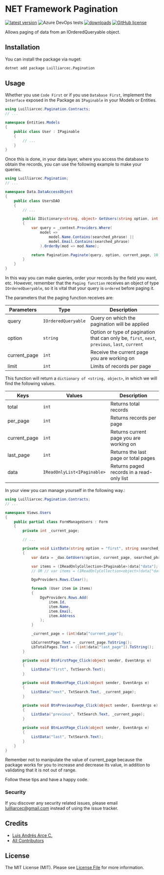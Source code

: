# NET Framework Pagination

[![latest version](https://img.shields.io/nuget/v/Luilliarcec.Pagination)](https://www.nuget.org/packages/Luilliarcec.Pagination)
![Azure DevOps tests](https://img.shields.io/azure-devops/tests/luilliarcec/netframework-pagination/4)
[![downloads](https://img.shields.io/nuget/dt/Luilliarcec.Pagination)](https://www.nuget.org/packages/Luilliarcec.Pagination)
[![GitHub license](https://img.shields.io/github/license/luilliarcec/netframework-pagination)](https://github.com/luilliarcec/netframework-pagination/blob/master/LICENSE.md)

Allows paging of data from an IOrderedQueryable object.

## Installation

You can install the package via nuget:

```bash
dotnet add package Luilliarcec.Pagination
```

## Usage

Whether you use `Code First` or if you use `Database First`, implement the `Interface` exposed in the Package as `IPaginable` in your Models or Entities.

```csharp
using Luilliarcec.Pagination.Contracts;
// ...

namespace Entities.Models
{
    public class User : IPaginable
    {
        // ...
    }
}
```

Once this is done, in your data layer, where you access the database to obtain the records, you can use the following example to make your queries.

```csharp
using Luilliarcec.Pagination;
// ...

namespace Data.DataAccessObject
{
    public class UsersDAO
    {
        // ...

        public IDictionary<string, object> GetUsers(string option, int current_page, string searched_phrase)
        {
            var query = _context.Providers.Where(
                model =>
                    model.Name.Contains(searched_phrase) ||
                    model.Email.Contains(searched_phrase)
                ).OrderBy(mod => mod.Name);

            return Pagination.Paginate(query, option, current_page, 10);
        }
    }
}
```

In this way you can make queries, order your records by the field you want, etc. However, remember that the `Paging function` receives an object of type `IOrderedQueryable`, so it is vital that your query is `ordered` before paging it.

The parameters that the paging function receives are:

| Parameters | Type | Description |
| -- | -- | -- |
| query | `IOrderedQueryable` | Query on which the pagination will be applied |
| option | `string` | Option or type of pagination that can only be, `first`, `next`, `previous`, `last`, `current` |
| current_page | `int` | Receive the current page you are working on |
| limit | `int` | Limits of records per page |

This function will return a `dictionary of <string, object>`, in which we will find the following values.

| Keys | Values | Description |
| -- | -- | -- |
| total | `int` | Returns total records |
| per_page | `int` | Returns records per page |
| current_page | `int` | Returns current page you are working on |
| last_page | `int` | Returns the last page or total pages |
| data | `IReadOnlyList<IPaginable>` | Returns paged records in a read-only list

In your view you can manage yourself in the following way.:

```csharp
using Luilliarcec.Pagination.Contracts;
// ...

namespace Views.Users
{
    public partial class FormManageUsers : Form
    {
        private int _current_page;

        // ...

        private void ListData(string option = "first", string searched_phrase = "", int current_page = 1)
        {
            var data = _dao.GetUsers(option, current_page, searched_phrase);

            var items = (IReadOnlyCollection<IPaginable>)data["data"];
            // OR // var items = (IReadOnlyCollection<object>)data["data"];

            DgvProviders.Rows.Clear();

            foreach (User item in items)
            {
                DgvProviders.Rows.Add(
                    item.Id,
                    item.Name,
                    item.Email,
                    item.Address
                );
            }

            _current_page = (int)data["current_page"];

            LbCurrentPage.Text = _current_page.ToString();
            LbTotalPages.Text = ((int)data["last_page"]).ToString();
        }

        private void BtnFirstPage_Click(object sender, EventArgs e)
        {
            ListData("first", TxtSearch.Text);
        }

        private void BtnNextPage_Click(object sender, EventArgs e)
        {
            ListData("next", TxtSearch.Text, _current_page);
        }

        private void BtnPreviousPage_Click(object sender, EventArgs e)
        {
            ListData("previous", TxtSearch.Text, _current_page);
        }

        private void BtnLastPage_Click(object sender, EventArgs e)
        {
            ListData("last", TxtSearch.Text);
        }
    }
}
```

Remember not to manipulate the value of current_page because the package works for you to increase and decrease its value, in addition to validating that it is not out of range.

Follow these tips and have a happy code.

### Security

If you discover any security related issues, please email luilliarcec@gmail.com instead of using the issue tracker.

## Credits

- [Luis Andrés Arce C.](https://github.com/luilliarcec)
- [All Contributors](../../contributors)

## License

The MIT License (MIT). Please see [License File](LICENSE.md) for more information.

